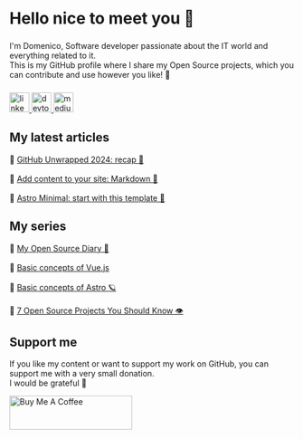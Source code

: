 <h1 align="left">Hello nice to meet you 👋 </h1>

###

<p align="left">I'm Domenico, Software developer passionate about the IT world and everything related to it.<br>This is my GitHub profile where I share my Open Source projects, which you can contribute and use however you like! 🚀</p>

###

<div align="left">
  <a href="https://www.linkedin.com/in/domenico-tenace/" target="_blank">
    <img src="https://img.shields.io/static/v1?message=LinkedIn&logo=linkedin&label=&color=0077B5&logoColor=white&labelColor=&style=for-the-badge" height="35" alt="linkedin logo"  />
  </a>
  <a href="https://dev.to/dvalin99" target="_blank">
    <img src="https://img.shields.io/static/v1?message=dev.to&logo=dev.to&label=&color=0A0A0A&logoColor=white&labelColor=&style=for-the-badge" height="35" alt="devto logo"  />
  </a>
  <a href="https://medium.com/@domenicotenace" target="_blank">
    <img src="https://img.shields.io/static/v1?message=Medium&logo=medium&label=&color=0A0A0A&logoColor=white&labelColor=&style=for-the-badge" height="35" alt="medium logo"  />
  </a>
</div>

###

## My latest articles
<div>

   🔸  <a href="https://dev.to/this-is-learning/github-unwrapped-2024-recap-26km" target="_blank">GitHub Unwrapped 2024: recap 🧢</a> 
  <br/>
  <br/>
   🔸 <a href="https://dev.to/this-is-learning/add-content-to-your-site-markdown-1625" target="_blank">Add content to your site: Markdown 📝</a>  
  <br/> 
   🔸 <a href="https://dev.to/this-is-learning/astro-minimal-start-with-this-template-46fi" target="_blank">Astro Minimal: start with this template 🫣</a> 
  

  
</div>



###

## My series
<div>
  🔸 <a href="https://dev.to/dvalin99/series/29049" target="_blank">My Open Source Diary 📕</a> 
  <br/>
  <br/>
  🔸 <a href="https://dev.to/dvalin99/series/24380" target="_blank">Basic concepts of Vue.js</a> 
  <br/>
  <br/>
  🔸 <a href="https://dev.to/dvalin99/series/26000" target="_blank">Basic concepts of Astro 🪐</a>
  <br/>
  <br/>
  🔸 <a href="https://dev.to/dvalin99/series/27756" target="_blank">7 Open Source Projects You Should Know 👁</a>
  
</div>

## Support me

If you like my content or want to support my work on GitHub, you can support me with a very small donation. 
<br/>
I would be grateful 🥹

<a href="https://www.buymeacoffee.com/domenicotenace" target="_blank"><img src="https://cdn.buymeacoffee.com/buttons/v2/default-yellow.png" alt="Buy Me A Coffee" style="height: 60px !important;width: 217px !important;" ></a>


